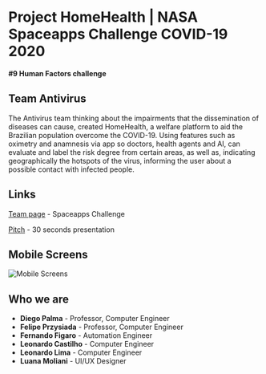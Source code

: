 
# Project HomeHealth | NASA Spaceapps Challenge COVID-19 2020

**#9 Human Factors challenge**

## Team Antivirus

The Antivirus team thinking about the impairments that the dissemination of diseases can cause, created HomeHealth, a welfare platform to aid the Brazilian population overcome the COVID-19. Using features such as oximetry and anamnesis via app so doctors, health agents and AI, can evaluate and label the risk degree from certain areas, as well as, indicating geographically the hotspots of the virus, informing the user about a possible contact with infected people.

## Links

[Team page](https://covid19.spaceappschallenge.org/challenges/covid-challenges/human-factors/teams/antivirus/project) - Spaceapps Challenge

[Pitch]() - 30 seconds presentation

## Mobile Screens

![Mobile Screens](https://i.imgur.com/CLAQfbV.jpg)
## Who we are

* **Diego Palma** - Professor, Computer Engineer
* **Felipe Przysiada** - Professor, Computer Engineer
* **Fernando Figaro** - Automation Engineer
* **Leonardo Castilho** - Computer Engineer
* **Leonardo Lima** - Computer Engineer
* **Luana Moliani** - UI/UX Designer 

